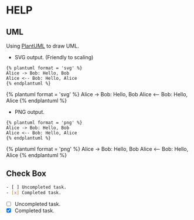 # HELP

## UML

Using [PlantUML](https://github.com/GitbookIO/plugin-puml) to draw UML.

* SVG output. (Friendly to scaling)

```
{% plantuml format = 'svg' %}
Alice -> Bob: Hello, Bob
Alice <-- Bob: Hello, Alice
{% endplantuml %}
```

{% plantuml format = 'svg' %}
Alice -> Bob: Hello, Bob
Alice <-- Bob: Hello, Alice
{% endplantuml %}

* PNG output.

```
{% plantuml format = 'png' %}
Alice -> Bob: Hello, Bob
Alice <-- Bob: Hello, Alice
{% endplantuml %}
```

{% plantuml format = 'png' %}
Alice -> Bob: Hello, Bob
Alice <-- Bob: Hello, Alice
{% endplantuml %}

## Check Box

```bash
- [ ] Uncompleted task.
- [x] Completed task.
```

- [ ] Uncompleted task.
- [x] Completed task.
